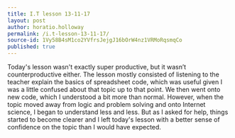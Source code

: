 ```yaml
---
title: I.T lesson 13-11-17
layout: post
author: horatio.holloway
permalink: /i.t-lesson-13-11-17/
source-id: 1Vy58B4sM1co2YVfrsJejgJ16bOrW4nz1VRMoRqsmqCo
published: true
---
```

Today's lesson wasn't exactly super productive, but it wasn’t counterproductive either. The lesson  mostly consisted of listening to the teacher explain the basics of spreadsheet code, which was useful given I was a little confused about that topic up to that point. We then went onto new code, which I understood a bit more than normal. However, when the topic moved away from logic and problem solving and onto Internet science, I began to understand less and less. But as I asked for help, things started to become clearer and I left today's lesson with a better sense of confidence on the topic than I would have expected.

